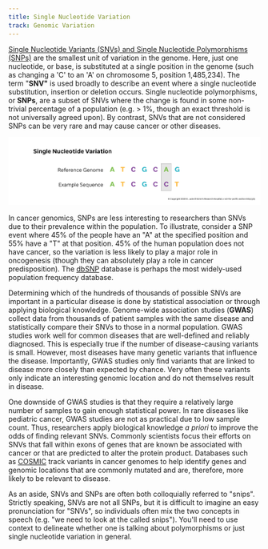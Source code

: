 ```yaml
---
title: Single Nucleotide Variation
track: Genomic Variation
---
```


[Single Nucleotide Variants (SNVs) and Single Nucleotide Polymorphisms
(SNPs)](https://en.wikipedia.org/wiki/Single-nucleotide_polymorphism) are the
smallest unit of variation in the genome. Here, just one nucleotide, or base, is
substituted at a single position in the genome (such as changing a 'C' to an 'A'
on chromosome 5, position 1,485,234). The term "**SNV"** is used broadly to
describe an event where a single nucleotide substitution, insertion or deletion
occurs. Single nucleotide polymorphisms, or **SNPs**, are a subset of SNVs where
the change is found in some non-trivial percentage of a population (e.g. \> 1%,
though an exact threshold is not universally agreed upon). By contrast, SNVs
that are not considered SNPs can be very rare and may cause cancer or other
diseases.

![An example single nucleotide variation where an 'A' is substituted in for a 'C'](../images/2.1-SNV.jpg)

In cancer genomics, SNPs are less interesting to researchers than SNVs due to
their prevalence within the population. To illustrate, consider a SNP event
where 45% of the people have an "A" at the specified position and 55% have a "T"
at that position. 45% of the human population does not have cancer, so the
variation is less likely to play a major role in oncogenesis (though they can
absolutely play a role in cancer predisposition).
The [dbSNP](https://www.ncbi.nlm.nih.gov/snp/) database is perhaps the most
widely-used population frequency database.

Determining which of the hundreds of thousands of possible SNVs are important in
a particular disease is done by statistical association or through applying
biological knowledge. Genome-wide association studies (**GWAS**) collect data
from thousands of patient samples with the same disease and statistically
compare their SNVs to those in a normal population. GWAS studies work well for
common diseases that are well-defined and reliably diagnosed. This is especially
true if the number of disease-causing variants is small. However, most diseases
have many genetic variants that influence the disease. Importantly, GWAS studies
only find variants that are linked to disease more closely than expected by
chance. Very often these variants only indicate an interesting genomic location
and do not themselves result in disease.

One downside of GWAS studies is that they require a relatively large number of
samples to gain enough statistical power. In rare diseases like pediatric
cancer, GWAS studies are not as practical due to low sample count. Thus,
researchers apply biological knowledge _a priori_ to improve the odds of finding
relevant SNVs. Commonly scientists focus their efforts on SNVs that fall within
exons of genes that are known be associated with cancer or that are predicted to
alter the protein product. Databases such
as [COSMIC](https://cancer.sanger.ac.uk/cosmic) track variants in cancer genomes
to help identify genes and genomic locations that are commonly mutated and are,
therefore, more likely to be relevant to disease.

As an aside, SNVs and SNPs are often both colloquially referred to "snips".
Strictly speaking, SNVs are not all SNPs, but it is difficult to imagine an easy
pronunciation for "SNVs", so individuals often mix the two concepts in speech
(e.g. "we need to look at the called snips"). You'll need to use context to
delineate whether one is talking about polymorphisms or just single nucleotide
variation in general.
